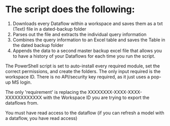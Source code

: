 # The script does the following:

1. Downloads every Dataflow within a workspace and saves them as a txt (Text) file in a dated-backup folder
2. Parses out the file and extracts the individual query information
3. Combines the query information to an Excel table and saves the Table in the dated backup folder
4. Appends the data to a second master backup excel file that allows you to have a history of your Dataflows for each time you run the script.

The PowerShell script is set to auto-install every required module, set the correct permissions, and create the folders. The only input required is the workspace ID. There is no API/security key required, as it just uses a pop-up MS login.

The only 'requirement' is replacing the XXXXXXXX-XXXX-XXXX-XXXXXXXXXXXX with the Workspace ID you are trying to export the dataflows from. 

You must have read access to the dataflow (if you can refresh a model with a dataflow, you have read access)

